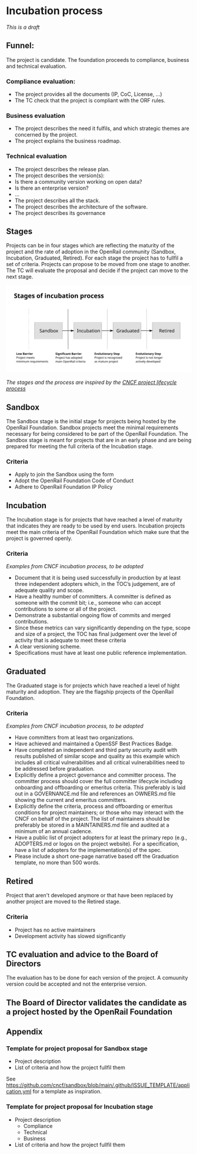 # Incubation process
*This is a draft*

## Funnel:
The project is candidate. The foundation proceeds to compliance, business and technical evaluation.

### Compliance evaluation:
-	The project provides all the documents (IP, CoC, License, …)
-	The TC check that the project is compliant with the ORF rules.

### Business evaluation
-	The project describes the need it fulfils, and which strategic themes are concerned by the project.
-	The project explains the business roadmap.

### Technical evaluation
-	The project describes the release plan.
-	The project describes the version(s):
  - Is there a community version working on open data?
  - Is there an enterprise version?
  - …
-	The project describes all the stack.
-	The project describes the architecture of the software.
-	The project describes its governance

## Stages

Projects can be in four stages which are reflecting the maturity of the project and the rate of adoption in the OpenRail community (Sandbox, Incubation, Graduated, Retired). For each stage the project has to fullfil a set of criteria. Projects can propose to be moved from one stage to another. The TC will evaluate the proposal and decide if the project can move to the next stage.

![Project lifecycle](images/incubation-stages.svg)

*The stages and the process are inspired by the [CNCF project lifecycle process](https://github.com/cncf/toc/blob/main/process/README.md)*

## Sandbox

The Sandbox stage is the initial stage for projects being hosted by the OpenRail Foundation. Sandbox projects meet the minimal requirements necessary for being considered to be part of the OpenRail Foundation. The Sandbox stage is meant for projects that are in an early phase and are being prepared for meeting the full criteria of the Incubation stage.

### Criteria

* Apply to join the Sandbox using the form
* Adopt the OpenRail Foundation Code of Conduct
* Adhere to OpenRail Foundation IP Policy

## Incubation

The Incubation stage is for projects that have reached a level of maturity that indicates they are ready to be used by end users. Incubation projects meet the main criteria of the OpenRail Foundation which make sure that the project is governed openly.

### Criteria

*Examples from CNCF incubation process, to be adopted*

* Document that it is being used successfully in production by at least three independent adopters which, in the TOC’s judgement, are of adequate quality and scope.
* Have a healthy number of committers. A committer is defined as someone with the commit bit; i.e., someone who can accept contributions to some or all of the project.
* Demonstrate a substantial ongoing flow of commits and merged contributions.
* Since these metrics can vary significantly depending on the type, scope and size of a project, the TOC has final judgement over the level of activity that is adequate to meet these criteria
* A clear versioning scheme.
* Specifications must have at least one public reference implementation.

## Graduated

The Graduated stage is for projects which have reached a level of hight maturity and adoption. They are the flagship projects of the OpenRail Foundation.

### Criteria

*Examples from CNCF incubation process, to be adopted*

* Have committers from at least two organizations.
* Have achieved and maintained a OpenSSF Best Practices Badge.
* Have completed an independent and third party security audit with results published of similar scope and quality as this example which includes all critical vulnerabilities and all critical vulnerabilities need to be addressed before graduation.
* Explicitly define a project governance and committer process. The committer process should cover the full committer lifecycle including onboarding and offboarding or emeritus criteria. This preferably is laid out in a GOVERNANCE.md file and references an OWNERS.md file showing the current and emeritus committers.
* Explicitly define the criteria, process and offboarding or emeritus conditions for project maintainers; or those who may interact with the CNCF on behalf of the project. The list of maintainers should be preferably be stored in a MAINTAINERS.md file and audited at a minimum of an annual cadence.
* Have a public list of project adopters for at least the primary repo (e.g., ADOPTERS.md or logos on the project website). For a specification, have a list of adopters for the implementation(s) of the spec.
* Please include a short one-page narrative based off the Graduation template, no more than 500 words.

## Retired

Project that aren't developed anymore or that have been replaced by another project are moved to the Retired stage.

### Criteria

* Project has no active maintainers
* Development activity has slowed significantly

## TC evaluation and advice to the Board of Directors
The evaluation has to be done for each version of the project.
A comuunity version could be accepted and not the enterprise version.

## The Board of Director validates the candidate as a project hosted by the OpenRail Foundation


## Appendix

### Template for project proposal for Sandbox stage

* Project description
* List of criteria and how the project fullfil them

See https://github.com/cncf/sandbox/blob/main/.github/ISSUE_TEMPLATE/application.yml for a template as inspiration.

### Template for project proposal for Incubation stage

* Project description
  * Compliance
  * Technical
  * Business
* List of criteria and how the project fullfil them
